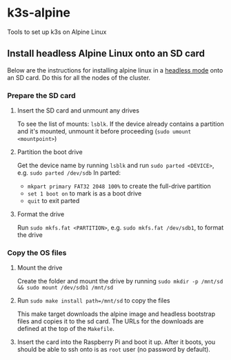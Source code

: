 # k3s-alpine

Tools to set up k3s on Alpine Linux

## Install headless Alpine Linux onto an SD card

Below are the instructions for installing alpine linux in a [headless mode](https://github.com/macmpi/alpine-linux-headless-bootstrap) onto an SD card.
Do this for all the nodes of the cluster.

### Prepare the SD card

1. Insert the SD card and unmount any drives

    To see the list of mounts: `lsblk`.
    If the device already contains a partition and it's mounted, unmount it before proceeding (`sudo umount <mountpoint>`)

2. Partition the boot drive

    Get the device name by running `lsblk` and run `sudo parted <DEVICE>`, e.g. `sudo parted /dev/sdb`
    In parted:

    - `mkpart primary FAT32 2048 100%` to create the full-drive partition
    - `set 1 boot on` to mark is as a boot drive
    - `quit` to exit parted

3. Format the drive

    Run `sudo mkfs.fat <PARTITION>`, e.g. `sudo mkfs.fat /dev/sdb1`, to format the drive

### Copy the OS files

1. Mount the drive

    Create the folder and mount the drive by running `sudo mkdir -p /mnt/sd && sudo mount /dev/sdb1 /mnt/sd`

2. Run `sudo make install path=/mnt/sd` to copy the files

    This make target downloads the alpine image and headless bootstrap files and copies it to the sd card. The URLs for the downloads are defined at the top of the `Makefile`.

3. Insert the card into the Raspberry Pi and boot it up. After it boots, you should be able to ssh onto is as `root` user (no password by default).
    